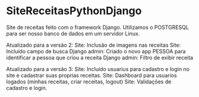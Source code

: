 # SiteReceitasPythonDjango
Site de receitas feito com o framework Django. Utilizamos o POSTGRESQL para ser nosso banco de dados em um servidor Linux.

Atualizado para a versão 2:
Site: Inclusão de imagens nas receitas
Site: Incluído campo de busca
Django admin: Criado o novo app PESSOA para identificar a pessoa que criou a receita
Django admin: Filtro de exibir receita

Atualizado para a versão 3:
Site: Incluído usuarius para cadastro e login no site e cadastrar suas proprias receitas.
Site: Dashboard para usuarios logados (minhas receitas, criar receitas, logout)
Site: Validações de cadastro e login.